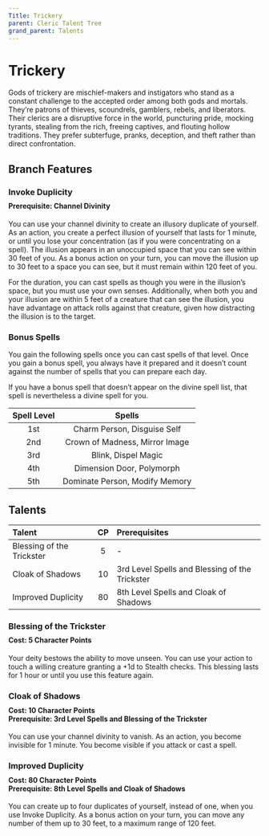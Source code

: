 ```yaml
---
Title: Trickery
parent: Cleric Talent Tree
grand_parent: Talents
---
```

 
# Trickery
Gods of trickery are mischief-makers and instigators who stand as a constant challenge to the accepted order among both gods and mortals. They’re patrons of thieves, scoundrels, gamblers, rebels, and liberators. Their clerics are a disruptive force in the world, puncturing pride, mocking tyrants, stealing from the rich, freeing captives, and flouting hollow traditions. They prefer subterfuge, pranks, deception, and theft rather than direct confrontation.

## Branch Features

### Invoke Duplicity

<div style="margin-top:-10px;"></div>
 
#### **Prerequisite:** Channel Divinity
You can use your channel divinity to create an illusory duplicate of yourself. As an action, you create a perfect illusion of yourself that lasts for 1 minute, or until you lose your concentration (as if you were concentrating on a spell). The illusion appears in an unoccupied space that you can see within 30 feet of you. As a bonus action on your turn, you can move the illusion up to 30 feet to a space you can see, but it must remain within 120 feet of you.

For the duration, you can cast spells as though you were in the illusion’s space, but you must use your own senses. Additionally, when both you and your illusion are within 5 feet of a creature that can see the illusion, you have advantage on attack rolls against that creature, given how distracting the illusion is to the target.
 
### Bonus Spells
You gain the following spells once you can cast spells of that level. Once you gain a bonus spell, you always have it prepared and it doesn’t count against the number of spells that you can prepare each day.
 
If you have a bonus spell that doesn’t appear on the divine spell list, that spell is nevertheless a divine spell for you.
 
| Spell Level | Spells |
|:-----------:|:------:|
| 1st | Charm Person, Disguise Self |
| 2nd | Crown of Madness, Mirror Image | 
| 3rd | Blink, Dispel Magic | 
| 4th | Dimension Door, Polymorph | 
| 5th | Dominate Person, Modify Memory | 


## Talents
 
| Talent | CP | Prerequisites |
|:-------|:--:|:--------------|
| Blessing of the Trickster | 5  | - |  
| Cloak of Shadows  | 10 | 3rd Level Spells and Blessing of the Trickster |  
| Improved Duplicity | 80 | 8th Level Spells and Cloak of Shadows  |  

### Blessing of the Trickster
 
<div style="margin-top:-10px;"></div>
 
#### **Cost:** 5 Character Points
Your deity bestows the ability to move unseen. You can use your action to touch a willing creature granting a +1d to Stealth checks. This blessing lasts for 1 hour or until you use this feature again.

### Cloak of Shadows
 
<div style="margin-top:-10px;"></div>
 
#### **Cost:** 10 Character Points<br>**Prerequisite:** 3rd Level Spells and Blessing of the Trickster
You can use your channel divinity to vanish. As an action, you become invisible for 1 minute. You become visible if you attack or cast a spell.

### Improved Duplicity
 
<div style="margin-top:-10px;"></div>
 
#### **Cost:** 80 Character Points<br>**Prerequisite:** 8th Level Spells and Cloak of Shadows 
You can create up to four duplicates of yourself, instead of one, when you use Invoke Duplicity. As a bonus action on your turn, you can move any number of them up to 30 feet, to a maximum range of 120 feet.
